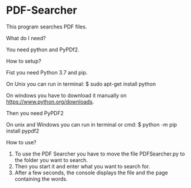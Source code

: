 # PDF-Searcher
This program searches PDF files.



What do I need?

You need python and PyPDf2.



How to setup?

Fist you need Python 3.7 and pip.


On Unix you can run in terminal:
$ sudo apt-get install python


On windows you have to download it manually on https://www.python.org/downloads.



Then you need PyPDF2


On unix and Windows you can run in terminal or cmd:
$ python -m pip install pypdf2



How to use?

1. To use the PDF Searcher you have to move the file PDFSearcher.py to the folder you want to search.
2. Then you start it and enter what you want to search for.
3. After a few seconds, the console displays the file and the page containing the words.
